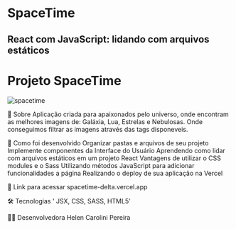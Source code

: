# SpaceTime

## React com JavaScript: lidando com arquivos estáticos

# Projeto SpaceTime
![spacetime](https://user-images.githubusercontent.com/98984103/197610545-098d49e0-c992-45b1-8bf0-f5d46962747f.png)

📄 Sobre
Aplicação criada para apaixonados pelo universo, onde encontram as melhores imagens de: Galáxia, Lua, Estrelas e Nebulosas. Onde conseguimos filtrar as imagens através das tags disponeveis.


📄 Como foi desenvolvido
 Organizar pastas e arquivos de seu projeto
Implemente componentes da Interface do Usuário
Aprendendo como lidar com arquivos estáticos em um projeto React
Vantagens de utilizar o CSS modules e o Sass
Utilizando métodos JavaScript para adicionar funcionalidades a página
Realizando o deploy de sua aplicação na Vercel

🔗 Link para acessar
spacetime-delta.vercel.app


🛠 Tecnologias
' JSX, CSS, SASS, HTML5'

👩‍💻 Desenvolvedora
Helen Carolini Pereira
